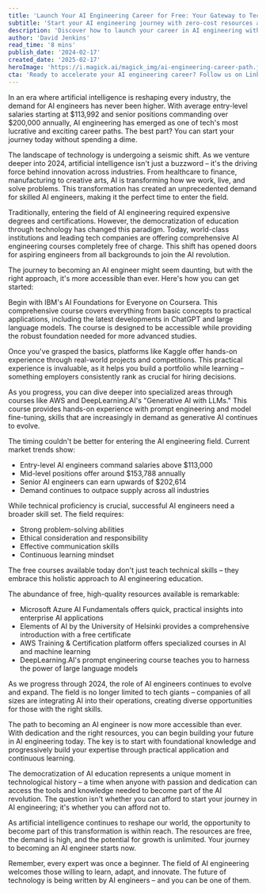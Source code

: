 ```yaml
---
title: 'Launch Your AI Engineering Career for Free: Your Gateway to Tech's Hottest Field'
subtitle: 'Start your AI engineering journey with zero-cost resources and high earning potential'
description: 'Discover how to launch your career in AI engineering without spending a dime. With entry-level salaries starting at $113,992 and comprehensive free resources from leading institutions, the path to becoming an AI engineer is more accessible than ever. Learn about the essential skills, available courses, and market opportunities in this rapidly growing field.'
author: 'David Jenkins'
read_time: '8 mins'
publish_date: '2024-02-17'
created_date: '2025-02-17'
heroImage: 'https://i.magick.ai/magick_img/ai-engineering-career-path.jpg'
cta: 'Ready to accelerate your AI engineering career? Follow us on LinkedIn for daily updates on free resources, industry insights, and exclusive learning opportunities that will help you stay ahead in the rapidly evolving world of AI.'
---
```


In an era where artificial intelligence is reshaping every industry, the demand for AI engineers has never been higher. With average entry-level salaries starting at $113,992 and senior positions commanding over $200,000 annually, AI engineering has emerged as one of tech's most lucrative and exciting career paths. The best part? You can start your journey today without spending a dime.

The landscape of technology is undergoing a seismic shift. As we venture deeper into 2024, artificial intelligence isn't just a buzzword – it's the driving force behind innovation across industries. From healthcare to finance, manufacturing to creative arts, AI is transforming how we work, live, and solve problems. This transformation has created an unprecedented demand for skilled AI engineers, making it the perfect time to enter the field.

Traditionally, entering the field of AI engineering required expensive degrees and certifications. However, the democratization of education through technology has changed this paradigm. Today, world-class institutions and leading tech companies are offering comprehensive AI engineering courses completely free of charge. This shift has opened doors for aspiring engineers from all backgrounds to join the AI revolution.

The journey to becoming an AI engineer might seem daunting, but with the right approach, it's more accessible than ever. Here's how you can get started:

Begin with IBM's AI Foundations for Everyone on Coursera. This comprehensive course covers everything from basic concepts to practical applications, including the latest developments in ChatGPT and large language models. The course is designed to be accessible while providing the robust foundation needed for more advanced studies.

Once you've grasped the basics, platforms like Kaggle offer hands-on experience through real-world projects and competitions. This practical experience is invaluable, as it helps you build a portfolio while learning – something employers consistently rank as crucial for hiring decisions.

As you progress, you can dive deeper into specialized areas through courses like AWS and DeepLearning.AI's "Generative AI with LLMs." This course provides hands-on experience with prompt engineering and model fine-tuning, skills that are increasingly in demand as generative AI continues to evolve.

The timing couldn't be better for entering the AI engineering field. Current market trends show:

- Entry-level AI engineers command salaries above $113,000
- Mid-level positions offer around $153,788 annually
- Senior AI engineers can earn upwards of $202,614
- Demand continues to outpace supply across all industries

While technical proficiency is crucial, successful AI engineers need a broader skill set. The field requires:

- Strong problem-solving abilities
- Ethical consideration and responsibility
- Effective communication skills
- Continuous learning mindset

The free courses available today don't just teach technical skills – they embrace this holistic approach to AI engineering education.

The abundance of free, high-quality resources available is remarkable:

- Microsoft Azure AI Fundamentals offers quick, practical insights into enterprise AI applications
- Elements of AI by the University of Helsinki provides a comprehensive introduction with a free certificate
- AWS Training & Certification platform offers specialized courses in AI and machine learning
- DeepLearning.AI's prompt engineering course teaches you to harness the power of large language models

As we progress through 2024, the role of AI engineers continues to evolve and expand. The field is no longer limited to tech giants – companies of all sizes are integrating AI into their operations, creating diverse opportunities for those with the right skills.

The path to becoming an AI engineer is now more accessible than ever. With dedication and the right resources, you can begin building your future in AI engineering today. The key is to start with foundational knowledge and progressively build your expertise through practical application and continuous learning.

The democratization of AI education represents a unique moment in technological history – a time when anyone with passion and dedication can access the tools and knowledge needed to become part of the AI revolution. The question isn't whether you can afford to start your journey in AI engineering; it's whether you can afford not to.

As artificial intelligence continues to reshape our world, the opportunity to become part of this transformation is within reach. The resources are free, the demand is high, and the potential for growth is unlimited. Your journey to becoming an AI engineer starts now.

Remember, every expert was once a beginner. The field of AI engineering welcomes those willing to learn, adapt, and innovate. The future of technology is being written by AI engineers – and you can be one of them.